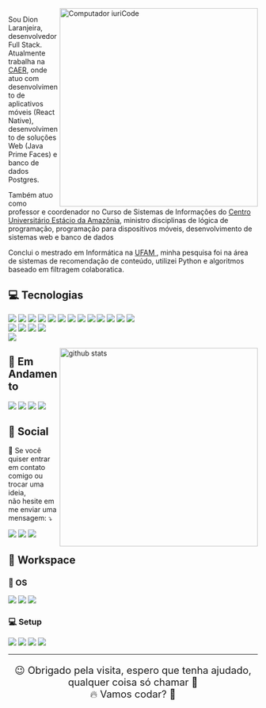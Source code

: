 <img src="https://raw.githubusercontent.com/MicaelliMedeiros/micaellimedeiros/master/image/computer-illustration.png" min-width="400px" max-width="400px" width="400px" align="right" alt="Computador iuriCode">

<p align="left"> 
  Sou Dion Laranjeira, desenvolvedor Full Stack. Atualmente trabalha na  <a href = "(http://www.caer.com.br/)">CAER</a>, onde atuo com desenvolvimento de aplicativos móveis (React Native), desenvolvimento de soluções Web (Java Prime Faces) e banco de dados Postgres.
</p>

<p align="left"> 
  Também atuo como professor e coordenador no Curso de Sistemas de Informações do <a href = "https://estacio.br/">Centro Universitário Estácio da Amazônia</a>, ministro disciplinas de lógica de programação, programação para dispositivos móveis, desenvolvimento de sistemas web e banco de dados
</p>

<p align="left"> 
  Conclui o mestrado em Informática na <a href="https://www.ppgi.ufam.edu.br/"> UFAM </a>, minha pesquisa foi na área de sistemas de recomendação de conteúdo, utilizei Python e algoritmos baseado em filtragem colaboratica. 
</p>


## 💻 Tecnologias

<p align="left">
  <img src="https://img.shields.io/badge/Java-ED8B00?style=for-the-badge&logo=java&logoColor=white" >
  <img src="https://img.shields.io/badge/Spring-6DB33F?style=for-the-badge&logo=spring&logoColor=white" >
  <img src="https://img.shields.io/badge/typescript%20-%23007acc.svg?&style=for-the-badge&logo=typescript&logoColor=white"/>
  <img src="https://img.shields.io/badge/Node.js-43853D?style=for-the-badge&logo=node.js&logoColor=white"/>
  <img src="https://img.shields.io/badge/JavaScript-F7DF1E?style=for-the-badge&logo=javascript&logoColor=black"/>
  <img src="https://img.shields.io/badge/npm-CB3837?style=for-the-badge&logo=npm&logoColor=white"/>
  <img src="https://img.shields.io/badge/Yarn-2C8EBB?style=for-the-badge&logo=yarn&logoColor=white"/>
  <img src="https://img.shields.io/badge/HTML5-E34F26?style=for-the-badge&logo=html5&logoColor=white" >
  <img src="https://img.shields.io/badge/CSS-239120?&style=for-the-badge&logo=css3&logoColor=white" >
  <img src="https://img.shields.io/badge/PostgreSQL-316192?style=for-the-badge&logo=postgresql&logoColor=white" >
  <img src="https://img.shields.io/badge/MySQL-00000F?style=for-the-badge&logo=mysql&logoColor=white" >
  <img src="https://img.shields.io/badge/MongoDB-4EA94B?style=for-the-badge&logo=mongodb&logoColor=white" >
  <img src="https://img.shields.io/badge/Git-F05032?style=for-the-badge&logo=git&logoColor=white"/><br>
  <img src="https://img.shields.io/badge/Docker-2CA5E0?style=for-the-badge&logo=docker&logoColor=white"/>
  <img src="https://img.shields.io/badge/Heroku-430098?style=for-the-badge&logo=heroku&logoColor=white"/>
  <img src="https://img.shields.io/badge/Insomnia-5849be?style=for-the-badge&logo=Insomnia&logoColor=white"/>
  <img src="https://img.shields.io/badge/Postman-FF6C37?style=for-the-badge&logo=Postman&logoColor=white"/><br>
  <img src="https://img.shields.io/badge/Selenium-43B02A?style=for-the-badge&logo=Selenium&logoColor=white"/>
</p>

  <img src="https://github-readme-stats.vercel.app/api?username=matheuscarv69&show_icons=true&theme=midnight-purple" align="right" min-width="400px" max-width="400px" width="400px" alt="github stats">

## 📑 Em Andamento

<p align="left">
  <img src="https://img.shields.io/badge/typescript%20-%23007acc.svg?&style=for-the-badge&logo=typescript&logoColor=white"/>
  <img src="https://img.shields.io/badge/Node.js-43853D?style=for-the-badge&logo=node.js&logoColor=white"/>
  <img src="https://img.shields.io/badge/JavaScript-F7DF1E?style=for-the-badge&logo=javascript&logoColor=black"/>
  <img src="https://img.shields.io/badge/GraphQl-E10098?style=for-the-badge&logo=graphql&logoColor=white">
  
</p>

## 📱 Social

<p  align="left">
  💌 Se você quiser entrar em contato comigo ou trocar uma ideia,<br>não hesite em me enviar uma mensagem: ⤵️

  <p align="left">
    <a href="dionribeiro.rr@gmail.com" alt="Gmail" target="_blank">
      <img src="https://img.shields.io/badge/Gmail-D14836?style=for-the-badge&logo=gmail&logoColor=white&link=mailto:dionribeiro.rr@com"/></a>
    <a href="https://www.linkedin.com/in/dionlaranjeira/" alt="Linkedin" target="_blank">
        <img src="https://img.shields.io/badge/LinkedIn-0077B5?style=for-the-badge&logo=linkedin&logoColor=white&link=https://www.linkedin.com/in/dionlaranjeira/"/></a>  
    <a href="https://www.instagram.com/dion.laranjeira/" alt="Instagram" target="_blank">
      <img src="https://img.shields.io/badge/Instagram-E4405F?style=for-the-badge&logo=instagram&logoColor=white&link=https://www.instagram.com/dion.laranjeira/"/></a>  
  </p>
</p>

## 👔 Workspace

### 💾 OS

<p align="left">
  <img src="https://img.shields.io/badge/Android-3DDC84?style=for-the-badge&logo=android&logoColor=white">
  <img src="https://img.shields.io/badge/Windows-0078D6?style=for-the-badge&logo=windows&logoColor=white">
  <img src="https://img.shields.io/badge/Ubuntu-E95420?style=for-the-badge&logo=ubuntu&logoColor=white">  
</p>

###  💻 Setup

<p align="self">
  <img src="https://img.shields.io/badge/AMD-Ryzen_5_5600X-ED1C24?style=for-the-badge&logo=amd&logoColor=white">
  <img src="https://img.shields.io/badge/NVIDIA-GTX1050TI-76B900?style=for-the-badge&logo=nvidia&logoColor=white">
  <img src="https://img.shields.io/badge/Visual_Studio_Code-0078D4?style=for-the-badge&logo=visual%20studio%20code&logoColor=white">
  <img src="https://img.shields.io/badge/Intellij_Idea-000000?style=for-the-badge&logo=Intellij%20idea&logoColor=white">
</p>

- - -
<p align="center" style="font-size: 20px ;">
  😉 Obrigado pela visita, espero que tenha ajudado, qualquer coisa só chamar 👋
  <br>
  🔥 Vamos codar? 🚀
</p>
